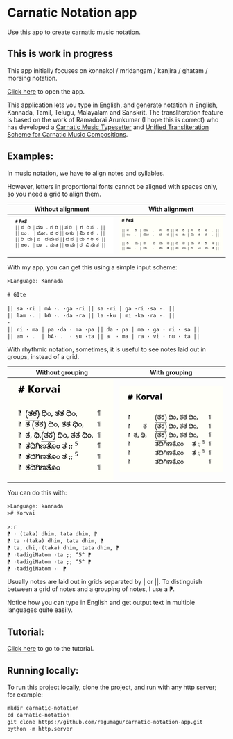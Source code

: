 # Carnatic Notation app
Use this app to create carnatic music notation.

## This is work in progress

This app initially focuses on konnakol / mridangam / kanjira / ghatam / morsing notation.

[Click here](https://ragumagu.github.io/carnatic-notation-app/notation_app.html) to open the app.

This application lets you type in English, and generate notation in English, Kannada, Tamil, Telugu, Malayalam and Sanskrit. The transliteration feature is based on the work of Ramadorai Arunkumar (I hope this is correct) who has developed a [Carnatic Music Typesetter](http://arunk.freepgs.com/wordpress/cm-typesetter/about/) and [Unified Transliteration Scheme for Carnatic Music Compositions](http://arunk.freepgs.com/cmtranslit/cmtranslit_scheme.html).

## Examples:

In music notation, we have to align notes and syllables.

However, letters in proportional fonts cannot be aligned with spaces only, so you need a grid to align them.

|Without alignment | With alignment |
| --- | --- |
| <img src="images/geete-without-alignment.png" width=360> | <img src="images/geete.png" width=360> | 


With my app, you can get this using a simple input scheme:

    >Language: Kannada

    # GIte

    || sa ·ri | mA ·. ·ga ·ri || sa ·ri | ga ·ri ·sa ·. ||
    || lam ·. | bO ·. ·da ·ra || la ·ku | mi ·ka ·ra ·. ||
    · 
    || ri · ma | pa ·da · ma ·pa || da · pa | ma · ga · ri · sa ||
    || am · .  | bA· .  · su ·ta || a  · ma | ra · vi · nu · ta ||


With rhythmic notation, sometimes, it is useful to see
notes laid out in groups, instead of a grid.

|Without grouping | With grouping |
| --- | --- |
| <img src="images/alignment-without-sample.png" width=360> | <img src="images/alignment-sample.png" width=360> | 

You can do this with:

    >Language: kannada
    ># Korvai

    >:r
    ⁋ · (taka) dhim, tata dhim, ⁋
    ⁋ ta ·(taka) dhim, tata dhim, ⁋
    ⁋ ta, dhi,·(taka) dhim, tata dhim, ⁋
    ⁋ ·tadigiNatom ·ta ;; ^5^ ⁋
    ⁋ ·tadigiNatom ·ta ;; ^5^ ⁋
    ⁋ ·tadigiNatom ·  ⁋ 

Usually notes are laid out in grids separated by | or ||.
To distinguish between a grid of notes and a grouping of notes, I use
a ⁋.

Notice how you can type in English and get output text in multiple
languages quite easily. 

## Tutorial:

[Click here](https://ragumagu.github.io/carnatic-notation-app/notation_app.html?content=tutorial) to go to the tutorial.

## Running locally:
To run this project locally, clone the project, and run with any http server;
for example:

    mkdir carnatic-notation
    cd carnatic-notation
    git clone https://github.com/ragumagu/carnatic-notation-app.git 
    python -m http.server
